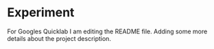 # Experiment
For Googles Quicklab
I am editing the README file. Adding some more details about the project 
description.
